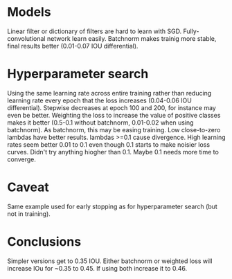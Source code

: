 # Models
Linear filter or dictionary of filters are hard to learn with SGD.
Fully-convolutional network learn easily. Batchnorm makes trainig more stable, final results better (0.01-0.07 IOU differential).

# Hyperparameter search
Using the same learning rate across entire training rather than reducing learning rate every epoch that the loss increases (0.04-0.06 IOU differential).
    Stepwise decreases at epoch 100 and 200, for instance may even be better.
Weighting the loss to increase the value of positive classes makes it better (0.5-0.1 without batchnorm, 0.01-0.02 when using batchnorm). As batchnorm, this may be easing training.
Low close-to-zero lambdas have better results. lambdas >=0.1 cause divergence.
High learning rates seem better 0.01 to 0.1 even though 0.1 starts to make noisier loss curves. Didn't try anything hiogher than 0.1. Maybe 0.1 needs more time to converge.

# Caveat
Same example used for early stopping as for hyperparameter search (but not in training).

# Conclusions
Simpler versions get to 0.35 IOU. Either batchnorm or weighted loss will increase IOu for ~0.35 to 0.45. If using both increase it to 0.46.
